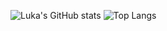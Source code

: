 <!--
**Lukatjee/Lukatjee** is a ✨ _special_ ✨ repository because its `README.md` (this file) appears on your GitHub profile.

Here are some ideas to get you started:

- 🔭 I’m currently working on ...
- 🌱 I’m currently learning ...
- 👯 I’m looking to collaborate on ...
- 🤔 I’m looking for help with ...
- 💬 Ask me about ...
- 📫 How to reach me: ...
- 😄 Pronouns: ...
- ⚡ Fun fact: ...
-->



![Luka's GitHub stats](https://github-readme-stats.vercel.app/api?username=Lukatjee&count_private=true&show_icons=true&theme=dark)
![Top Langs](https://github-readme-stats.vercel.app/api/top-langs/?username=Lukatjee&theme=dark)
